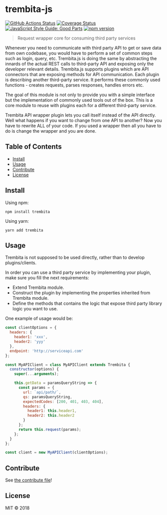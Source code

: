 # trembita-js

<!-- prettier-ignore-start -->
<!-- markdownlint-disable -->
[![GitHub Actions Status](https://github.com/oleg-koval/trembita/workflows/Code%20Quality/badge.svg?branch=master)](https://github.com/oleg-koval/trembita/actions)
[![Coverage Status](https://coveralls.io/repos/github/oleg-koval/trembita/badge.svg?branch=master)](https://coveralls.io/github/oleg-koval/trembita?branch=master)
[![JavaScript Style Guide: Good Parts](https://img.shields.io/badge/code%20style-goodparts-brightgreen.svg?style=flat)](https://github.com/dwyl/goodparts 'JavaScript The Good Parts')
[![npm version](https://img.shields.io/npm/v/trembita/latest.svg)](https://www.npmjs.com/package/trembita)
<!-- markdownlint-restore -->
<!-- prettier-ignore-end -->

> Request wrapper core for consuming third party services

Whenever you need to communicate with third party API to get or save data from
own codebase, you would have to perform a set of common steps such as login,
query, etc. Trembita.js is doing the same by abstracting the innards of the
actual REST calls to third-party API and exposing only the developer relevant
details. Trembita.js supports plugins which are API connectors that are exposing
methods for API communication. Each plugin is describing another third-party
service. It performs these commonly used functions - creates requests, parses
responses, handles errors etc.

The goal of this module is not only to provide you with a simple interface but
the implementation of commonly used tools out of the box. This is a core module
to reuse with plugins each for a different third-party service.

Trembita API wrapper plugin lets you call itself instead of the API directly.
Well what happens if you want to change from one API to another? Now you have
to rewrite ALL of your code. If you used a wrapper then all you have to do is
change the wrapper and you are done.

## Table of Contents

- [Install](#install)
- [Usage](#usage)
- [Contribute](#contribute)
- [License](#license)

## Install

Using npm:

```
npm install trembita
```

Using yarn:

```
yarn add trembita
```

## Usage

Trembita is not supposed to be used directly, rather than to develop plugins/clients.

In order you can use a third party service by implementing your plugin, make
sure you fill the next requirements:

- Extend Trembita module.
- Construct the plugin by implementing the properties inherited from Trembita
  module.
- Define the methods that contains the logic that expose third party library
  logic you want to use.

One example of usage would be:

```js
const clientOptions = {
  headers: {
    header1: 'xxx',
    header2: 'yyy'
  },
  endpoint: 'http://serviceapi.com'
};

const MyAPIClient = class MyAPIClient extends Trembita {
  constructor(options) {
    super(...arguments);

    this.getData = paramsQueryString => {
      const params = {
        url: `api/path/`,
        qs: paramsQueryString,
        expectedCodes: [200, 401, 403, 404],
        headers: {
          header1: this.header1,
          header2: this.header2
        }
      };
      return this.request(params);
    };
  }
};

const client = new MyAPIClient(clientOptions);
```

## Contribute

See [the contribute file](CONTRIBUTING.md)!

## License

MIT © 2018
